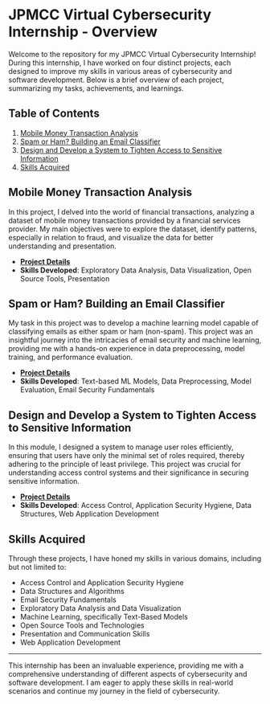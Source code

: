 # JPMCC Virtual Cybersecurity Internship - Overview

Welcome to the repository for my JPMCC Virtual Cybersecurity Internship! During this internship, I have worked on four distinct projects, each designed to improve my skills in various areas of cybersecurity and software development. Below is a brief overview of each project, summarizing my tasks, achievements, and learnings.

## Table of Contents
1. [Mobile Money Transaction Analysis](#mobile-money-transaction-analysis)
2. [Spam or Ham? Building an Email Classifier](#spam-or-ham-building-an-email-classifier)
3. [Design and Develop a System to Tighten Access to Sensitive Information](#design-and-develop-a-system-to-tighten-access-to-sensitive-information)
4. [Skills Acquired](#skills-acquired)

## Mobile Money Transaction Analysis
In this project, I delved into the world of financial transactions, analyzing a dataset of mobile money transactions provided by a financial services provider. My main objectives were to explore the dataset, identify patterns, especially in relation to fraud, and visualize the data for better understanding and presentation.

- **[Project Details](https://github.com/BxmGit/JPMorgan-Chase---Co.-Cybersecurity/tree/master/Fraud%20Detection%20Visulisation)**
- **Skills Developed**: Exploratory Data Analysis, Data Visualization, Open Source Tools, Presentation

## Spam or Ham? Building an Email Classifier
My task in this project was to develop a machine learning model capable of classifying emails as either spam or ham (non-spam). This project was an insightful journey into the intricacies of email security and machine learning, providing me with a hands-on experience in data preprocessing, model training, and performance evaluation.

- **[Project Details](./EmailClassifier.md)**
- **Skills Developed**: Text-based ML Models, Data Preprocessing, Model Evaluation, Email Security Fundamentals

## Design and Develop a System to Tighten Access to Sensitive Information
In this module, I designed a system to manage user roles efficiently, ensuring that users have only the minimal set of roles required, thereby adhering to the principle of least privilege. This project was crucial for understanding access control systems and their significance in securing sensitive information.

- **[Project Details](./AccessControlSystem.md)**
- **Skills Developed**: Access Control, Application Security Hygiene, Data Structures, Web Application Development

## Skills Acquired
Through these projects, I have honed my skills in various domains, including but not limited to:

- Access Control and Application Security Hygiene
- Data Structures and Algorithms
- Email Security Fundamentals
- Exploratory Data Analysis and Data Visualization
- Machine Learning, specifically Text-Based Models
- Open Source Tools and Technologies
- Presentation and Communication Skills
- Web Application Development

---

This internship has been an invaluable experience, providing me with a comprehensive understanding of different aspects of cybersecurity and software development. I am eager to apply these skills in real-world scenarios and continue my journey in the field of cybersecurity.
